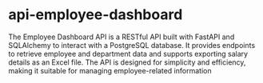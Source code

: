 # api-employee-dashboard
The Employee Dashboard API is a RESTful API built with FastAPI and SQLAlchemy to interact with a PostgreSQL database. It provides endpoints to retrieve employee and department data and supports exporting salary details as an Excel file. The API is designed for simplicity and efficiency, making it suitable for managing employee-related information

